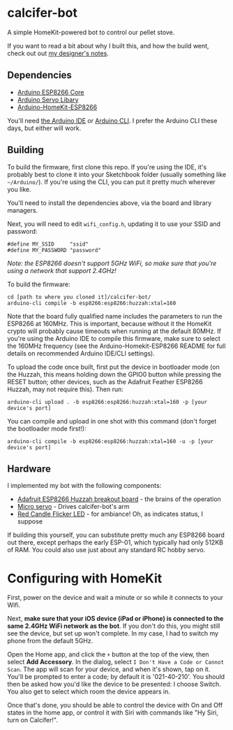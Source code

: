 # calcifer-bot

A simple HomeKit-powered bot to control our pellet stove.

If you want to read a bit about why I built this, and how the build went, check out out [my designer's notes](DESIGNER_NOTES.md).

## Dependencies

- [Arduino ESP8266 Core](https://github.com/esp8266/Arduino)
- [Arduino Servo Libary](https://github.com/arduino-libraries/Servo)
- [Arduino-HomeKit-ESP8266](https://github.com/Mixiaoxiao/Arduino-HomeKit-ESP8266)

You'll need [the Arduino IDE](https://www.arduino.cc/en/software) or [Arduino CLI](https://arduino.github.io/arduino-cli/latest/). I prefer the Arduino CLI these days, but either will work.

## Building

To build the firmware, first clone this repo. If you're using the IDE, it's probably best to clone it into your Sketchbook folder (usually something like `~/Arduino/`). If you're using the CLI, you can put it pretty much wherever you like.

You'll need to install the dependencies above, via the board and library managers.

Next, you will need to edit `wifi_config.h`, updating it to use your SSID and password:

```
#define MY_SSID		"ssid"
#define MY_PASSWORD	"password"
```

*Note: the ESP8266 doesn't support 5GHz WiFi, so make sure that you're using a network that support 2.4GHz!*

To build the firmware:

```
cd [path to where you cloned it]/calcifer-bot/
arduino-cli compile -b esp8266:esp8266:huzzah:xtal=160
```

Note that the board fully qualified name includes the parameters to run the ESP8266 at 160MHz. This is important, because without it the HomeKit crypto will probably cause timeouts when running at the default 80MHz. If you're using the Arduino IDE to compile this firmware, make sure to select the 160MHz frequency (see the Arduino-Homekit-ESP8266 README for full details on recommended Arduino IDE/CLI settings).

To upload the code once built, first put the device in bootloader mode (on the Huzzah, this means holding down the GPIO0 button while pressing the RESET button; other devices, such as the Adafruit Feather ESP8266 Huzzah, may not require this). Then run:

```
arduino-cli upload . -b esp8266:esp8266:huzzah:xtal=160 -p [your device's port]

```

You can compile and upload in one shot with this command (don't forget the bootloader mode first!):

```
arduino-cli compile -b esp8266:esp8266:huzzah:xtal=160 -u -p [your device's port]
```

## Hardware

I implemented my bot with the following components:

- [Adafruit ESP8266 Huzzah breakout board](https://www.adafruit.com/product/2471) - the brains of the operation
- [Micro servo](https://www.adafruit.com/product/169) - Drives calcifer-bot's arm
- [Red Candle Flicker LED](https://shop.evilmadscientist.com/productsmenu/partsmenu/576) - for ambiance! Oh, as indicates status, I suppose

If building this yourself, you can substitute pretty much any ESP8266 board out there, except perhaps the early ESP-01, which typically had only 512KB of RAM. You could also use just about any standard RC hobby servo.

# Configuring with HomeKit

First, power on the device and wait a minute or so while it connects to your Wifi.

Next, **make sure that your iOS device (iPad or iPhone) is connected to the same 2.4GHz WiFi network as the bot**. If you don't do this, you might still see the device, but set up won't complete. In my case, I had to switch my phone from the default 5GHz.

Open the Home app, and click the `+` button at the top of the view, then select **Add Accessory**. In the dialog, select `I Don't Have a Code or Cannot Scan`. The app will scan for your device, and when it's shown, tap on it. You'll be prompted to enter a code; by default it is '021-40-210'. You should then be asked how you'd like the device to be presented: I choose Switch. You also get to select which room the device appears in.

Once that's done, you should be able to control the device with On and Off states in the home app, or control it with Siri with commands like "Hy Siri, turn on Calcifer!".
